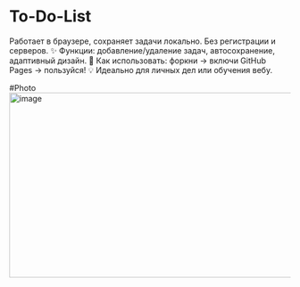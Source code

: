 # To-Do-List
Работает в браузере, сохраняет задачи локально. Без регистрации и серверов. ✨ Функции: добавление/удаление задач, автосохранение, адаптивный дизайн. 🚀 Как использовать: форкни → включи GitHub Pages → пользуйся! 💡 Идеально для личных дел или обучения вебу.

#Photo
<img width="603" height="332" alt="image" src="https://github.com/user-attachments/assets/74349b76-5de0-4db9-a03c-37d641c9518f" />


